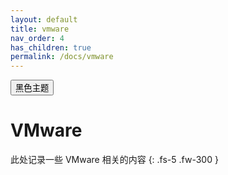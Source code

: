 ```yaml
---
layout: default
title: vmware
nav_order: 4
has_children: true
permalink: /docs/vmware
---
```

<button class="btn js-toggle-dark-mode">黑色主题</button>

<script type="text/javascript" src="{{ "/assets/js/dark-mode-preview.js" | absolute_url }}"></script>
# VMware

此处记录一些 VMware 相关的内容
{: .fs-5 .fw-300 }


